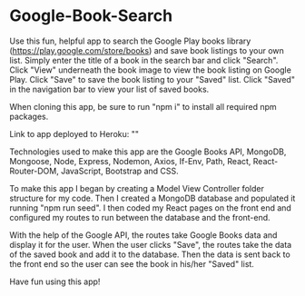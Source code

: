 # Google-Book-Search
Use this fun, helpful app to search the Google Play books library (https://play.google.com/store/books) and save book listings to your own list. Simply enter the title of a book in the search bar and click "Search". Click "View" underneath the book image to view the book listing on Google Play. Click "Save" to save the book listing to your "Saved" list. Click "Saved" in the navigation bar to view your list of saved books.

When cloning this app, be sure to run "npm i" to install all required npm packages.

Link to app deployed to Heroku: ""

Technologies used to make this app are the Google Books API, MongoDB, Mongoose, Node, Express, Nodemon, Axios, If-Env, Path, React, React-Router-DOM, JavaScript, Bootstrap and CSS. 

To make this app I began by creating a Model View Controller folder structure for my code. Then I created a MongoDB database and populated it running "npm run seed". I then coded my React pages on the front end and configured my routes to run between the database and the front-end. 

With the help of the Google API, the routes take Google Books data and display it for the user. When the user clicks "Save", the routes take the data of the saved book and add it to the database. Then the data is sent back to the front end so the user can see the book in his/her "Saved" list.

Have fun using this app!
